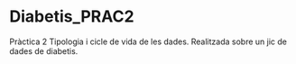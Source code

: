 # Diabetis_PRAC2
Pràctica 2 Tipologia i cicle de vida de les dades. Realitzada sobre un jic de dades de diabetis.
